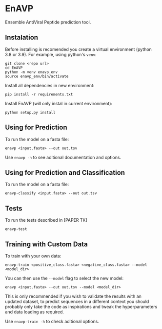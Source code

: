 # EnAVP

Ensemble AntiViral Peptide prediction tool.

## Instalation

Before installing is recomended you create a virtual environment (python 3.8 or 3.9).
For example, using python's `venv`:

    git clone <repo url>
    cd EnAVP
    python -m venv enavp_env
    source enavp_env/bin/activate

Install all dependencies in new environment:

    pip install -r requirements.txt

Install EnAVP (will only instal in current environment):

    python setup.py install

## Using for Prediction

To run the model on a fasta file:

    enavp <input.fasta> --out out.tsv

Use `enavp -h` to see aditional documentation and options.

## Using for Prediction and Classification 

To run the model on a fasta file:

    enavp-classify <input.fasta> --out out.tsv


## Tests

To run the tests described in \[PAPER TK\]

    enavp-test

## Training with Custom Data

To train with your own data:

    enavp-train <positive_class.fasta> <negative_class.fasta> --model <model_dir>

You can then use the `--model` flag to select the new model:

    enavp <input.fasta> --out out.tsv --model <model_dir>

This is only recommended if you wish to validate the results with an updated
dataset, to predict sequences in a different context you should probably only take
the code as inspirations and tweak the hyperparameters and data loading as required.

Use `enavp-train -h` to check aditional options.
